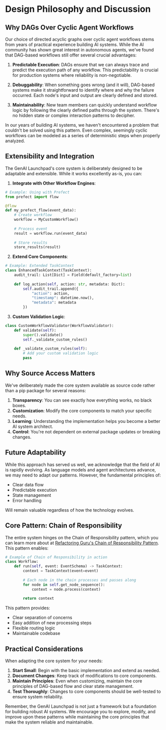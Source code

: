 # Design Philosophy and Discussion

## Why DAGs Over Cyclic Agent Workflows

Our choice of directed acyclic graphs over cyclic agent workflows stems from years of practical experience building AI systems. While the AI community has shown great interest in autonomous agents, we've found that DAG-based workflows still offer several crucial advantages:

1. **Predictable Execution**: DAGs ensure that we can always trace and predict the execution path of any workflow. This predictability is crucial for production systems where reliability is non-negotiable.

2. **Debuggability**: When something goes wrong (and it will), DAG-based systems make it straightforward to identify where and why the failure occurred. Each node's input and output are clearly defined and stored.

3. **Maintainability**: New team members can quickly understand workflow logic by following the clearly defined paths through the system. There's no hidden state or complex interaction patterns to decipher.

In our years of building AI systems, we haven't encountered a problem that couldn't be solved using this pattern. Even complex, seemingly cyclic workflows can be modeled as a series of deterministic steps when properly analyzed.

## Extensibility and Integration

The GenAI Launchpad's core system is deliberately designed to be adaptable and extensible. While it works excellently as-is, you can:

1. **Integrate with Other Workflow Engines**:
```python
# Example: Using with Prefect
from prefect import flow

@flow
def my_prefect_flow(event_data):
    # Create workflow
    workflow = MyCustomWorkflow()
    
    # Process event
    result = workflow.run(event_data)
    
    # Store results
    store_results(result)
```

2. **Extend Core Components**:
```python
# Example: Extended TaskContext
class EnhancedTaskContext(TaskContext):
    audit_trail: List[Dict] = Field(default_factory=list)
    
    def log_action(self, action: str, metadata: Dict):
        self.audit_trail.append({
            "action": action,
            "timestamp": datetime.now(),
            "metadata": metadata
        })
```

3. **Custom Validation Logic**:
```python
class CustomWorkflowValidator(WorkflowValidator):
    def validate(self):
        super().validate()
        self._validate_custom_rules()
    
    def _validate_custom_rules(self):
        # Add your custom validation logic
        pass
```

## Why Source Access Matters

We've deliberately made the core system available as source code rather than a pip package for several reasons:

1. **Transparency**: You can see exactly how everything works, no black boxes.
2. **Customization**: Modify the core components to match your specific needs.
3. **Learning**: Understanding the implementation helps you become a better AI system architect.
4. **Control**: You're not dependent on external package updates or breaking changes.

## Future Adaptability

While this approach has served us well, we acknowledge that the field of AI is rapidly evolving. As language models and agent architectures advance, we may need to adapt our patterns. However, the fundamental principles of:

- Clear data flow
- Predictable execution
- State management
- Error handling

Will remain valuable regardless of how the technology evolves.

## Core Pattern: Chain of Responsibility

The entire system hinges on the Chain of Responsibility pattern, which you can learn more about at [Refactoring Guru's Chain of Responsibility Pattern](https://refactoring.guru/design-patterns/chain-of-responsibility). This pattern enables:

```python
# Example of Chain of Responsibility in action
class Workflow:
    def run(self, event: EventSchema) -> TaskContext:
        context = TaskContext(event=event)
        
        # Each node in the chain processes and passes along
        for node in self.get_node_sequence():
            context = node.process(context)
            
        return context
```

This pattern provides:

- Clear separation of concerns
- Easy addition of new processing steps
- Flexible routing logic
- Maintainable codebase

## Practical Considerations

When adapting the core system for your needs:

1. **Start Small**: Begin with the basic implementation and extend as needed.
2. **Document Changes**: Keep track of modifications to core components.
3. **Maintain Principles**: Even when customizing, maintain the core principles of DAG-based flow and clear state management.
4. **Test Thoroughly**: Changes to core components should be well-tested to ensure system reliability.

Remember, the GenAI Launchpad is not just a framework but a foundation for building robust AI systems. We encourage you to explore, modify, and improve upon these patterns while maintaining the core principles that make the system reliable and maintainable.